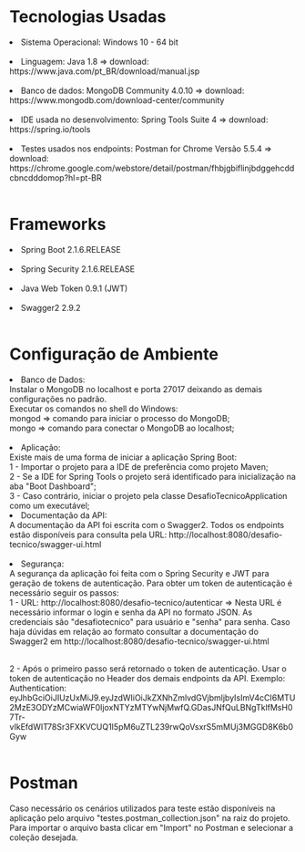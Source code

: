# Tecnologias Usadas

<li>Sistema Operacional: Windows 10 - 64 bit</li> <br>
<li>Linguagem: Java 1.8 => download: https://www.java.com/pt_BR/download/manual.jsp </li> <br>
<li>Banco de dados: MongoDB Community 4.0.10 => download: https://www.mongodb.com/download-center/community </li> <br>

<li> IDE usada no desenvolvimento: Spring Tools Suite 4 => download: https://spring.io/tools <br><br> </li>
<li> Testes usados nos endpoints: Postman for Chrome Versão 5.5.4 => 
download: https://chrome.google.com/webstore/detail/postman/fhbjgbiflinjbdggehcddcbncdddomop?hl=pt-BR </li> <br>

# Frameworks
<li>Spring Boot 2.1.6.RELEASE</li> <br>
<li>Spring Security 2.1.6.RELEASE</li> <br>
<li>Java Web Token 0.9.1 (JWT)</li> <br>
<li>Swagger2 2.9.2</li> <br>


# Configuração de Ambiente

<li>Banco de Dados:</li>
Instalar o MongoDB no localhost e porta 27017 deixando as demais configurações no padrão. <br>
Executar os comandos no shell do Windows: <br>
mongod => comando para iniciar o processo do MongoDB; <br>
mongo => comando para conectar o MongoDB ao localhost; <br> <br>

<li>Aplicação:</li>
Existe mais de uma forma de iniciar a aplicação Spring Boot: <br>
1 - Importar o projeto para a IDE de preferência como projeto Maven; <br>
2 - Se a IDE for Spring Tools o projeto será identificado para inicialização na aba "Boot Dashboard"; <br>
3 - Caso contrário, iniciar o projeto pela classe DesafioTecnicoApplication como um executável;<br>

<li>Documentação da API:</li>
A documentação da API foi escrita com o Swagger2. Todos os endpoints estão disponíveis para consulta pela URL: http://localhost:8080/desafio-tecnico/swagger-ui.html <br> <br>

<li>Segurança:</li>
A segurança da aplicação foi feita com o Spring Security e JWT para geração de tokens de autenticação. Para obter um token de autenticação é necessário seguir os passos: <br>
1 - URL: http://localhost:8080/desafio-tecnico/autenticar => Nesta URL é necessário informar o login e senha da API no formato JSON. As credenciais são "desafiotecnico" para usuário e "senha" para senha. Caso haja dúvidas em relação ao formato consultar a documentação do Swagger2 em http://localhost:8080/desafio-tecnico/swagger-ui.html <br> <br>

2 - Após o primeiro passo será retornado o token de autenticação. Usar o token de autenticação no Header dos demais endpoints da API. Exemplo: <br>
Authentication: eyJhbGciOiJIUzUxMiJ9.eyJzdWIiOiJkZXNhZmlvdGVjbmljbyIsImV4cCI6MTU2MzE3ODYzMCwiaWF0IjoxNTYzMTYwNjMwfQ.GDasJNfQuLBNgTklfMsH07Tr-vIkEfdWIT78Sr3FXKVCUQ1I5pM6uZTL239rwQoVsxrS5mMUj3MGGD8K6b0Gyw <br> <br>

# Postman
Caso necessário os cenários utilizados para teste estão disponíveis na aplicação pelo arquivo "testes.postman_collection.json" na raiz do projeto. Para importar o arquivo basta clicar em "Import" no Postman e selecionar a coleção desejada.

